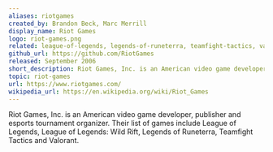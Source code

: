 ```yaml
---
aliases: riotgames
created_by: Brandon Beck, Marc Merrill
display_name: Riot Games
logo: riot-games.png
related: league-of-legends, legends-of-runeterra, teamfight-tactics, valorant, league-of-legends-wild-rift
github_url: https://github.com/RiotGames
released: September 2006
short_description: Riot Games, Inc. is an American video game developer, publisher and esports tournament organizer.
topic: riot-games
url: https://www.riotgames.com/
wikipedia_url: https://en.wikipedia.org/wiki/Riot_Games
---
```


Riot Games, Inc. is an American video game developer, publisher and esports tournament organizer. Their list of games include League of Legends, League of Legends: Wild Rift, Legends of Runeterra, Teamfight Tactics and Valorant.
